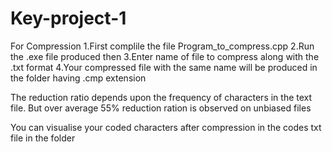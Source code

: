 # Key-project-1

For Compression 
1.First complile the file Program_to_compress.cpp
2.Run the .exe file produced then
3.Enter name of file to compress along with the .txt format 
4.Your compressed file with the same name will be produced in the folder having .cmp extension

The reduction ratio depends upon the frequency of characters in the text file. But over average 55% reduction ration is observed on unbiased files

You can visualise your coded characters after compression in the codes txt file in the folder
